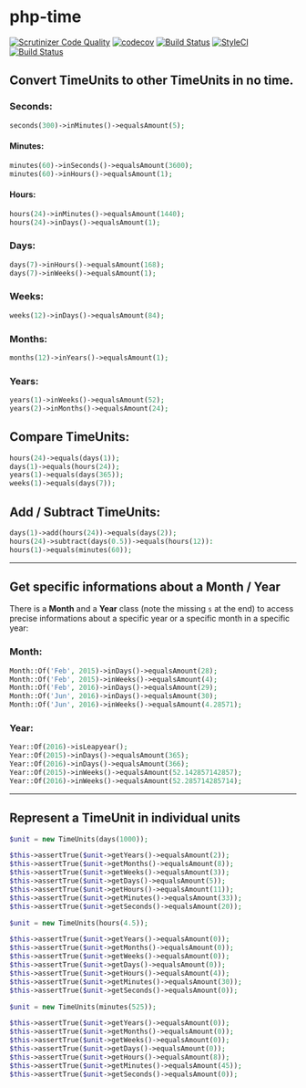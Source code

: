 # php-time

[![Scrutinizer Code Quality](https://scrutinizer-ci.com/g/Dgame/php-time/badges/quality-score.png?b=master)](https://scrutinizer-ci.com/g/Dgame/php-time/?branch=master)
[![codecov](https://codecov.io/gh/Dgame/php-time/branch/master/graph/badge.svg)](https://codecov.io/gh/Dgame/php-time)
[![Build Status](https://scrutinizer-ci.com/g/Dgame/php-time/badges/build.png?b=master)](https://scrutinizer-ci.com/g/Dgame/php-time/build-status/master)
[![StyleCI](https://styleci.io/repos/60962210/shield?branch=master)](https://styleci.io/repos/60962210)
[![Build Status](https://travis-ci.org/Dgame/php-time.svg?branch=master)](https://travis-ci.org/Dgame/php-time)

## Convert TimeUnits to other TimeUnits in no time.

### Seconds:
```php
seconds(300)->inMinutes()->equalsAmount(5);
```

#### Minutes:
```php
minutes(60)->inSeconds()->equalsAmount(3600);
minutes(60)->inHours()->equalsAmount(1);
```

#### Hours:
```php
hours(24)->inMinutes()->equalsAmount(1440);
hours(24)->inDays()->equalsAmount(1);
```

### Days:
```php
days(7)->inHours()->equalsAmount(168);
days(7)->inWeeks()->equalsAmount(1);
```

### Weeks:
```php
weeks(12)->inDays()->equalsAmount(84);
```

### Months:
```php
months(12)->inYears()->equalsAmount(1);
```

### Years:
```php
years(1)->inWeeks()->equalsAmount(52);
years(2)->inMonths()->equalsAmount(24);
```

## Compare TimeUnits:

```php
hours(24)->equals(days(1));
days(1)->equals(hours(24));
years(1)->equals(days(365));
weeks(1)->equals(days(7));
```

## Add / Subtract TimeUnits:

```php
days(1)->add(hours(24))->equals(days(2));
hours(24)->subtract(days(0.5))->equals(hours(12)):
hours(1)->equals(minutes(60));
```

----

## Get specific informations about a Month / Year

There  is a **Month** and a **Year** class (note the missing `s` at the end) to access precise informations about a specific year or a specific month in a specific year:

### Month:
```php
Month::Of('Feb', 2015)->inDays()->equalsAmount(28);
Month::Of('Feb', 2015)->inWeeks()->equalsAmount(4);
Month::Of('Feb', 2016)->inDays()->equalsAmount(29);
Month::Of('Jun', 2016)->inDays()->equalsAmount(30);
Month::Of('Jun', 2016)->inWeeks()->equalsAmount(4.28571);
```

### Year:
```php
Year::Of(2016)->isLeapyear();
Year::Of(2015)->inDays()->equalsAmount(365);
Year::Of(2016)->inDays()->equalsAmount(366);
Year::Of(2015)->inWeeks()->equalsAmount(52.142857142857);
Year::Of(2016)->inWeeks()->equalsAmount(52.285714285714);
```

----

## Represent a TimeUnit in individual units

```php
$unit = new TimeUnits(days(1000));

$this->assertTrue($unit->getYears()->equalsAmount(2));
$this->assertTrue($unit->getMonths()->equalsAmount(8));
$this->assertTrue($unit->getWeeks()->equalsAmount(3));
$this->assertTrue($unit->getDays()->equalsAmount(5));
$this->assertTrue($unit->getHours()->equalsAmount(11));
$this->assertTrue($unit->getMinutes()->equalsAmount(33));
$this->assertTrue($unit->getSeconds()->equalsAmount(20));
```

```php
$unit = new TimeUnits(hours(4.5));

$this->assertTrue($unit->getYears()->equalsAmount(0));
$this->assertTrue($unit->getMonths()->equalsAmount(0));
$this->assertTrue($unit->getWeeks()->equalsAmount(0));
$this->assertTrue($unit->getDays()->equalsAmount(0));
$this->assertTrue($unit->getHours()->equalsAmount(4));
$this->assertTrue($unit->getMinutes()->equalsAmount(30));
$this->assertTrue($unit->getSeconds()->equalsAmount(0));
```

```php
$unit = new TimeUnits(minutes(525));

$this->assertTrue($unit->getYears()->equalsAmount(0));
$this->assertTrue($unit->getMonths()->equalsAmount(0));
$this->assertTrue($unit->getWeeks()->equalsAmount(0));
$this->assertTrue($unit->getDays()->equalsAmount(0));
$this->assertTrue($unit->getHours()->equalsAmount(8));
$this->assertTrue($unit->getMinutes()->equalsAmount(45));
$this->assertTrue($unit->getSeconds()->equalsAmount(0));
```
